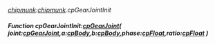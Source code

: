 _[chipmunk](../../modules/chipmunk/chipmunk-module.md):[chipmunk](../../modules/chipmunk/chipmunk-module.md).cpGearJointInit_
##### Function cpGearJointInit:[cpGearJoint](../../modules/chipmunk/chipmunk-cpgearjoint.md)( joint:[cpGearJoint](../../modules/chipmunk/chipmunk-cpgearjoint.md),a:[cpBody](../../modules/chipmunk/chipmunk-cpbody.md),b:[cpBody](../../modules/chipmunk/chipmunk-cpbody.md),phase:[cpFloat](../../modules/chipmunk/chipmunk-cpfloat.md),ratio:[cpFloat](../../modules/chipmunk/chipmunk-cpfloat.md) )
